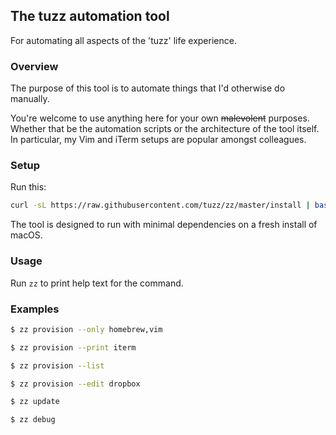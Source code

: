 ## The tuzz automation tool

For automating all aspects of the 'tuzz' life experience.

### Overview

The purpose of this tool is to automate things that I'd otherwise do manually.

You're welcome to use anything here for your own ~~malevolent~~ purposes.
Whether that be the automation scripts or the architecture of the tool itself.
In particular, my Vim and iTerm setups are popular amongst colleagues.

### Setup

Run this:

```sh
curl -sL https://raw.githubusercontent.com/tuzz/zz/master/install | bash
```

The tool is designed to run with minimal dependencies on a fresh install of
macOS.

### Usage

Run `zz` to print help text for the command.

### Examples

```sh
$ zz provision --only homebrew,vim

$ zz provision --print iterm

$ zz provision --list

$ zz provision --edit dropbox

$ zz update

$ zz debug
```

